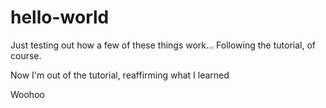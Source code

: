 # hello-world
Just testing out how a few of these things work...
Following the tutorial, of course.

Now I'm out of the tutorial, reaffirming what I learned

Woohoo
